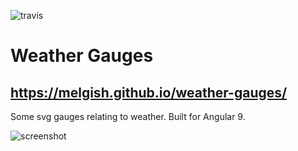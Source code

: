 ![travis](https://travis-ci.org/melgish/weather-gauges.svg?branch=master)

# Weather Gauges

## https://melgish.github.io/weather-gauges/

Some svg gauges relating to weather.  Built for Angular 9.

![screenshot](https://user-images.githubusercontent.com/12336197/38342888-030520e8-384f-11e8-9501-1d85617a8ed3.png)




